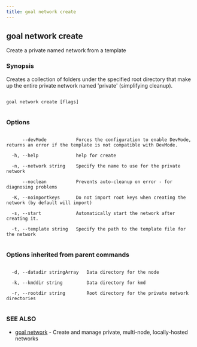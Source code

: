 ```yaml
---
title: goal network create
---
```


## goal network create



Create a private named network from a template



### Synopsis



Creates a collection of folders under the specified root directory that make up the entire private network named 'private' (simplifying cleanup).




```

goal network create [flags]


```



### Options




```

      --devMode           Forces the configuration to enable DevMode, returns an error if the template is not compatible with DevMode.

  -h, --help              help for create

  -n, --network string    Specify the name to use for the private network

      --noclean           Prevents auto-cleanup on error - for diagnosing problems

  -K, --noimportkeys      Do not import root keys when creating the network (by default will import)

  -s, --start             Automatically start the network after creating it.

  -t, --template string   Specify the path to the template file for the network


```



### Options inherited from parent commands




```

  -d, --datadir stringArray   Data directory for the node

  -k, --kmddir string         Data directory for kmd

  -r, --rootdir string        Root directory for the private network directories


```



### SEE ALSO



* [goal network](../../network/network/)	 - Create and manage private, multi-node, locally-hosted networks



